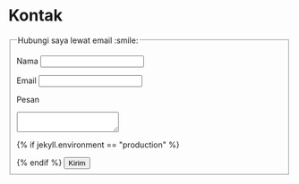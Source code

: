# Kontak

<form action="https://formspree.io/maywlrba" method="POST">
<fieldset>
  <legend>Hubungi saya lewat email :smile:</legend>

  <label for="name">Nama</label>
  <input id="name" type="text" name="name" class="fluid" required>

  <label for="mail">Email</label>
  <input id="mail" type="email" name="_replyto" class="fluid" required>

  <label for="message">Pesan</label>
  <textarea id="message" name="message" class="fluid" required></textarea>

  <input type="text" name="_gotcha" style="display:none" />

  {% if jekyll.environment == "production" %}
  <div class="g-recaptcha" data-sitekey="6LdvJhUTAAAAAGWXMLZRgp8gwgx1uV7qCNMKVpa7"></div>
  {% endif %}

  <input type="submit" class="fluid" value="Kirim">
</fieldset>
</form>

